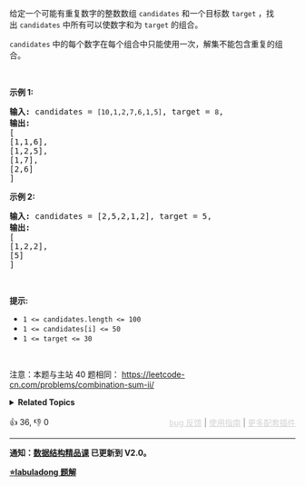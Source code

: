 <p>给定一个可能有重复数字的整数数组&nbsp;<code>candidates</code>&nbsp;和一个目标数&nbsp;<code>target</code>&nbsp;，找出&nbsp;<code>candidates</code>&nbsp;中所有可以使数字和为&nbsp;<code>target</code>&nbsp;的组合。</p>

<p><code>candidates</code>&nbsp;中的每个数字在每个组合中只能使用一次，解集不能包含重复的组合。&nbsp;</p>

<p>&nbsp;</p>

<p><strong>示例&nbsp;1:</strong></p>

<pre>
<strong>输入:</strong> candidates =&nbsp;<span><code>[10,1,2,7,6,1,5]</code></span>, target =&nbsp;<span><code>8</code></span>,
<strong>输出:</strong>
[
[1,1,6],
[1,2,5],
[1,7],
[2,6]
]</pre>

<p><strong>示例&nbsp;2:</strong></p>

<pre>
<strong>输入:</strong> candidates =&nbsp;[2,5,2,1,2], target =&nbsp;5,
<strong>输出:</strong>
[
[1,2,2],
[5]
]</pre>

<p>&nbsp;</p>

<p><strong>提示:</strong></p>

<ul> 
 <li><code>1 &lt;=&nbsp;candidates.length &lt;= 100</code></li> 
 <li><code>1 &lt;=&nbsp;candidates[i] &lt;= 50</code></li> 
 <li><code>1 &lt;= target &lt;= 30</code></li> 
</ul>

<p>&nbsp;</p>

<p>
 <meta charset="UTF-8" />注意：本题与主站 40&nbsp;题相同：&nbsp;<a href="https://leetcode-cn.com/problems/combination-sum-ii/">https://leetcode-cn.com/problems/combination-sum-ii/</a></p>

<details><summary><strong>Related Topics</strong></summary>数组 | 回溯</details><br>

<div>👍 36, 👎 0<span style='float: right;'><span style='color: gray;'><a href='https://github.com/labuladong/fucking-algorithm/discussions/939' target='_blank' style='color: lightgray;text-decoration: underline;'>bug 反馈</a> | <a href='https://mp.weixin.qq.com/s/NF8mmVyXVfC1ehdMOsO7Cw' target='_blank' style='color: lightgray;text-decoration: underline;'>使用指南</a> | <a href='https://labuladong.github.io/algo/images/others/%E5%85%A8%E5%AE%B6%E6%A1%B6.jpg' target='_blank' style='color: lightgray;text-decoration: underline;'>更多配套插件</a></span></span></div>

<div id="labuladong"><hr>

**通知：[数据结构精品课](https://aep.h5.xeknow.com/s/1XJHEO) 已更新到 V2.0。**



<p><strong><a href="https://labuladong.github.io/article?qno=剑指OfferII082" target="_blank">⭐️labuladong 题解</a></strong></p>
</div>



